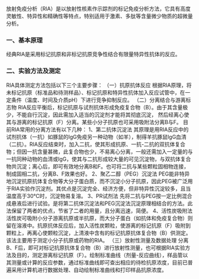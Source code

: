 


放射免疫分析（RlA）是以放射性核素作示踪剂的标记免疫分析方法，它具有高度灵敏性、特异性和精确性等特点，特别适用于激素、多肽等含量微少物质的超微量分析。

### 一、基本原理 
经典RIA是采用标记抗原和非标记抗原竞争性结合有限量特异性抗体的反应。

### 二、实验方法及测定
RIA具体测定方法包括以下三个主要步骤：
（一）抗原抗体反应
根据RIA原理，将未标记抗原（标准品和待测样品）、标记抗原和特异性抗体加入反应试管中，在一定条件（温度、时间及介质pH）下进行竞争抑制反应。
（二）分离结合与游离标志物
RIA反应平衡后，标记抗原与试剂抗体形成免疫复合物（B）。由于其含量极少，不能自行沉淀，因此需加入适当的沉淀剂才能将其彻底沉淀， 然后经离心使其与游离的标记抗原（F）分离。某些小分子抗原也可采用吸附法分离B与F。
目前RIA常用的分离方法有以下几种：
1、第二抗体沉淀法 
其原理是用RIA反应中的试剂抗体（一抗）如豚鼠的IgG免疫另一种动物（如羊），制得羊抗豚鼠IgG血清（二抗）。RIA反应结束时，加入二抗，使其形成抗原、一抗-二抗的双抗体复合物；但因一抗含量甚微，此复合物也少，不易离心分离，一般还需加入一定量的与一抗同种动物的血清或IgG，使其与二抗形成较大量的可见沉淀物，与双抗体复合物共沉淀；离心后，即可有效地分离B和F。也可将二抗与某些颗粒固相物连接，制成固相二抗，分离B、F效果也好。
2、聚乙二醇（PEG）沉淀法 
PEG能非特异地沉淀抗原抗体复合物等大分子蛋白质，而不沉淀小分子抗原，因此PEG被广泛用于RIA实验作沉淀剂。其优点是沉淀完全、经济方便，但非特异性沉淀较多，且当温度高于30℃时，沉淀物易复溶。
3、PR试剂法 
先将二抗与PEG按一定比例混合成悬液后进行试验。是将第二抗体沉淀法和PEG沉淀法沉淀原理相结合的方法。此法保留了两者的优点，节省了二者的用量，且分离迅速，简便。
4、活性炭吸附法 
活性炭可吸附小分子游离抗原或半抗原，而大分子蛋白（如抗体和免疫复合物）则留在溶液中。抗原抗体反应后，加入活性炭颗粒，使游离的标记抗原（F）吸附到颗粒上，再离心使颗粒沉淀，上清液中含有的标记抗原抗体复合物（B）供测定。该法主要用于测定小分子抗原或药物的RIA。
（三）放射性测量及数据处理
分离B、F后，即可对标记抗原抗体复合物（B）进行放射性测量，也可根据RIA实验方法及目的，测定游离标记抗原（F）。绘制标准曲线（剂量-反应曲线），样品管以其测量或计算的反应参数，通过标准曲线即可查出相应的待检抗原浓度，目前已普遍采用计算机进行数据处理、自动绘制标准曲线和打印样品抗原浓度。
